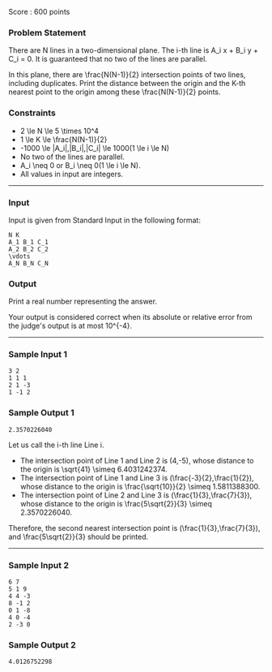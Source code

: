 Score : 600 points

### Problem Statement

There are N lines in a two-dimensional plane. The i-th line is A\_i x + B\_i y + C\_i = 0. It is guaranteed that no two of the lines are parallel.

In this plane, there are \frac{N(N-1)}{2} intersection points of two lines, including duplicates. Print the distance between the origin and the K-th nearest point to the origin among these \frac{N(N-1)}{2} points.

### Constraints

* 2 \le N \le 5 \times 10^4
* 1 \le K \le \frac{N(N-1)}{2}
* -1000 \le |A\_i|,|B\_i|,|C\_i| \le 1000(1 \le i \le N)
* No two of the lines are parallel.
* A\_i \neq 0 or B\_i \neq 0(1 \le i \le N).
* All values in input are integers.

---

### Input

Input is given from Standard Input in the following format:

```
N K
A_1 B_1 C_1
A_2 B_2 C_2
\vdots
A_N B_N C_N
```

### Output

Print a real number representing the answer.

Your output is considered correct when its absolute or relative error from the judge's output is at most 10^{-4}.

---

### Sample Input 1

```
3 2
1 1 1
2 1 -3
1 -1 2
```

### Sample Output 1

```
2.3570226040
```

Let us call the i-th line Line i.

* The intersection point of Line 1 and Line 2 is (4,-5), whose distance to the origin is \sqrt{41} \simeq 6.4031242374.
* The intersection point of Line 1 and Line 3 is (\frac{-3}{2},\frac{1}{2}), whose distance to the origin is \frac{\sqrt{10}}{2} \simeq 1.5811388300.
* The intersection point of Line 2 and Line 3 is (\frac{1}{3},\frac{7}{3}), whose distance to the origin is \frac{5\sqrt{2}}{3} \simeq 2.3570226040.

Therefore, the second nearest intersection point is (\frac{1}{3},\frac{7}{3}), and \frac{5\sqrt{2}}{3} should be printed.

---

### Sample Input 2

```
6 7
5 1 9
4 4 -3
8 -1 2
0 1 -8
4 0 -4
2 -3 0
```

### Sample Output 2

```
4.0126752298
```